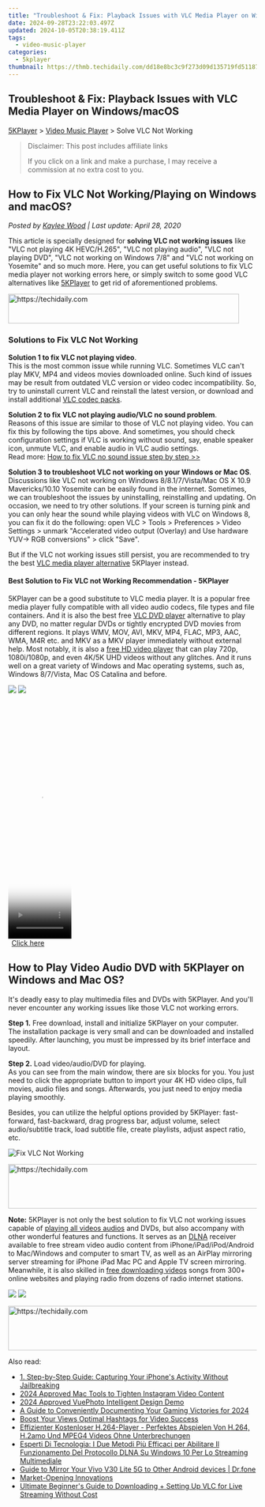 ```yaml
---
title: "Troubleshoot & Fix: Playback Issues with VLC Media Player on Windows/macOS"
date: 2024-09-28T23:22:03.497Z
updated: 2024-10-05T20:38:19.411Z
tags:
  - video-music-player
categories:
  - 5kplayer
thumbnail: https://thmb.techidaily.com/dd18e8bc3c9f273d09d135719fd511870ffe57b02ca619c624658544faadfc68.jpg
---
```


## Troubleshoot & Fix: Playback Issues with VLC Media Player on Windows/macOS

[5KPlayer](https://tools.techidaily.com/5kplayer/products/) \> [Video Music Player](https://tools.techidaily.com/5kplayer/video-music-player/) \> Solve VLC Not Working

>  Disclaimer: This post includes affiliate links
>
>  If you click on a link and make a purchase, I may receive a commission at no extra cost to you.
>

## How to Fix VLC Not Working/Playing on Windows and macOS?

 _Posted by [Kaylee Wood](https://www.quora.com/profile/Amanda-Hu-21) | Last update: April 28, 2020_ 

This article is specially designed for **solving VLC not working issues** like "VLC not playing 4K HEVC/H.265", "VLC not playing audio", "VLC not playing DVD", "VLC not working on Windows 7/8" and "VLC not working on Yosemite" and so much more. Here, you can get useful solutions to fix VLC media player not working errors here, or simply switch to some good VLC alternatives like [5KPlayer](https://tools.techidaily.com/5kplayer/products/) to get rid of aforementioned problems.

<!-- affiliate ads begin -->
<a href="https://bluettius.sjv.io/c/5597632/2139110/17108" target="_top" id="2139110">
  <img src="//a.impactradius-go.com/display-ad/17108-2139110" border="0" alt="https://techidaily.com" width="468" height="60"/>
</a>
<img height="0" width="0" src="https://bluettius.sjv.io/i/5597632/2139110/17108" style="position:absolute;visibility:hidden;" border="0" />
<!-- affiliate ads end -->

### Solutions to Fix VLC Not Working

**Solution 1 to fix VLC not playing video**.  
 This is the most common issue while running VLC. Sometimes VLC can't play MKV, MP4 and videos movies downloaded online. Such kind of issues may be result from outdated VLC version or video codec incompatibility. So, try to uninstall current VLC and reinstall the latest version, or download and install additional [VLC codec packs](https://tools.techidaily.com/5kplayer/video-music-player/).

**Solution 2 to fix VLC not playing audio/VLC no sound problem**.  
 Reasons of this issue are similar to those of VLC not playing video. You can fix this by following the tips above. And sometimes, you should check configuration settings if VLC is working without sound, say, enable speaker icon, unmute VLC, and enable audio in VLC audio settings.  
 Read more: [How to fix VLC no sound issue step by step >>](https://tools.techidaily.com/5kplayer/products/) 

**Solution 3 to troubleshoot VLC not working on your Windows or Mac OS**.  
 Discussions like VLC not working on Windows 8/8.1/7/Vista/Mac OS X 10.9 Mavericks/10.10 Yosemite can be easily found in the internet. Sometimes, we can troubleshoot the issues by uninstalling, reinstalling and updating. On occasion, we need to try other solutions. If your screen is turning pink and you can only hear the sound while playing videos with VLC on Windows 8, you can fix it do the following: open VLC > Tools > Preferences > Video Settings > unmark "Accelerated video output (Overlay) and Use hardware YUV-> RGB conversions" > click "Save".

But if the VLC not working issues still persist, you are recommended to try the best [VLC media player alternative](https://tools.techidaily.com/5kplayer/video-music-player/) 5KPlayer instead.

#### **Best Solution to Fix VLC not Working Recommendation - 5KPlayer**

5KPlayer can be a good substitute to VLC media player. It is a popular free media player fully compatible with all video audio codecs, file types and file containers. And it is also the best free [VLC DVD player](https://tools.techidaily.com/5kplayer/video-music-player/) alternative to play any DVD, no matter regular DVDs or tightly encrypted DVD movies from different regions. It plays WMV, MOV, AVI, MKV, MP4, FLAC, MP3, AAC, WMA, M4R etc. and MKV as a MKV player immediately without external help. Most notably, it is also a [free HD video player](https://tools.techidaily.com/5kplayer/video-music-player/) that can play 720p, 1080i/1080p, and even 4K/5K UHD videos without any glitches. And it runs well on a great variety of Windows and Mac operating systems, such as, Windows 8/7/Vista, Mac OS Catalina and before. 

[![](https://www.5kplayer.com/video-music-player/../button/freedownbackwin.png)](https://tools.techidaily.com/5kplayer/products/) [![](https://www.5kplayer.com/video-music-player/../button/freedownbackmac.png)](http://download.cnet.com/5KPlayer/3000-13632%5F4-76423535.html?part=dl-&subj=dl&tag=button) 

<!-- affiliate ads begin -->
<span id="1975636">
					<video width="128" height="480" style="cursor:pointer"
           poster="//a.impactradius-go.com/display-clicktoplayimage/1975636.png"
           onclick="if(!this.playClicked){this.play();this.setAttribute('controls',true);this.playClicked=true;}">
	   <source src="//a.impactradius-go.com/display-ad/22993-1975636">
	   <img src="//a.impactradius-go.com/display-clicktoplayimage/1975636.png" style="border: none; height: 100%; width: 100%; object-fit: contain">
	</video>
	<div style="width:80px;text-align:center"><a href="javascript:window.open(decodeURIComponent('https%3A%2F%2Fhomestyler.sjv.io%2Fc%2F5597632%2F1975636%2F22993'), '_blank');void(0);">Click here</a></div>
</span>
<img height="0" width="0" src="https://imp.pxf.io/i/5597632/1975636/22993" style="position:absolute;visibility:hidden;" border="0" />
<!-- affiliate ads end -->

## How to Play Video Audio DVD with 5KPlayer on Windows and Mac OS?

It's deadly easy to play multimedia files and DVDs with 5KPlayer. And you'll never encounter any working issues like those VLC not working errors. 

**Step 1.** Free download, install and initialize 5KPlayer on your computer.  
 The installation package is very small and can be downloaded and installed speedily. After launching, you must be impressed by its brief interface and layout.

**Step 2.** Load video/audio/DVD for playing.  
 As you can see from the main window, there are six blocks for you. You just need to click the appropriate button to import your 4K HD video clips, full movies, audio files and songs. Afterwards, you just need to enjoy media playing smoothly.

Besides, you can utilize the helpful options provided by 5KPlayer: fast-forward, fast-backward, drag progress bar, adjust volume, select audio/subtitle track, load subtitle file, create playlists, adjust aspect ratio, etc.

![Fix VLC Not Working](https://www.5kplayer.com/video-music-player/img/youtube-0119-01.png) 

<!-- affiliate ads begin -->
<a href="https://appsumo.8odi.net/c/5597632/2123748/7443" target="_top" id="2123748">
  <img src="//a.impactradius-go.com/display-ad/7443-2123748" border="0" alt="https://techidaily.com" width="600" height="90"/>
</a>
<img height="0" width="0" src="https://appsumo.8odi.net/i/5597632/2123748/7443" style="position:absolute;visibility:hidden;" border="0" />
<!-- affiliate ads end -->

**Note:** 5KPlayer is not only the best solution to fix VLC not working issues capable of [playing all videos audios](https://tools.techidaily.com/5kplayer/video-music-player/) and DVDs, but also accompany with other wonderful features and functions. It serves as an [DLNA](https://tools.techidaily.com/5kplayer/dlna/) receiver available to free stream video audio content from iPhone/iPad/iPod/Android to Mac/Windows and computer to smart TV, as well as an AirPlay mirroring server streaming for iPhone iPad Mac PC and Apple TV screen mirroring. Meanwhile, it is also skilled in [free downloading videos](https://tools.techidaily.com/5kplayer/youtube-download/) songs from 300+ online websites and playing radio from dozens of radio internet stations.

[![](https://www.5kplayer.com/video-music-player/../button/freedownbackwin.png)](https://tools.techidaily.com/5kplayer/products/) [![](https://www.5kplayer.com/video-music-player/../button/freedownbackmac.png)](http://download.cnet.com/5KPlayer/3000-13632%5F4-76423535.html?part=dl-&subj=dl&tag=button)

<!-- affiliate ads begin -->
<a href="https://united.elfm.net/c/5597632/517826/4704" target="_top" id="517826">
  <img src="//a.impactradius-go.com/display-ad/4704-517826" border="0" alt="https://techidaily.com" width="728" height="90"/>
</a>
<img height="0" width="0" src="https://united.elfm.net/i/5597632/517826/4704" style="position:absolute;visibility:hidden;" border="0" />
<!-- affiliate ads end -->

<ins class="adsbygoogle"
     style="display:block"
     data-ad-format="autorelaxed"
     data-ad-client="ca-pub-7571918770474297"
     data-ad-slot="1223367746"></ins>

<ins class="adsbygoogle"
     style="display:block"
     data-ad-client="ca-pub-7571918770474297"
     data-ad-slot="8358498916"
     data-ad-format="auto"
     data-full-width-responsive="true"></ins>

<span class="atpl-alsoreadstyle">Also read:</span>
<div><ul>
<li><a href="https://media-tips.techidaily.com/1-step-by-step-guide-capturing-your-iphones-activity-without-jailbreaking/"><u>1. Step-by-Step Guide: Capturing Your iPhone's Activity Without Jailbreaking</u></a></li>
<li><a href="https://instagram-clips.techidaily.com/2024-approved-mac-tools-to-tighten-instagram-video-content/"><u>2024 Approved Mac Tools to Tighten Instagram Video Content</u></a></li>
<li><a href="https://fox-http.techidaily.com/2024-approved-vuephoto-intelligent-design-demo/"><u>2024 Approved VuePhoto Intelligent Design Demo</u></a></li>
<li><a href="https://screen-capture.techidaily.com/a-guide-to-conveniently-documenting-your-gaming-victories-for-2024/"><u>A Guide to Conveniently Documenting Your Gaming Victories for 2024</u></a></li>
<li><a href="https://youtube-clips.techidaily.com/boost-your-views-optimal-hashtags-for-video-success/"><u>Boost Your Views Optimal Hashtags for Video Success</u></a></li>
<li><a href="https://media-tips.techidaily.com/effizienter-kostenloser-h264-player-perfektes-abspielen-von-h264-h2amo-und-mpeg4-videos-ohne-unterbrechungen/"><u>Effizienter Kostenloser H.264-Player - Perfektes Abspielen Von H.264, H.2amo Und MPEG4 Videos Ohne Unterbrechungen</u></a></li>
<li><a href="https://media-tips.techidaily.com/esperti-di-tecnologia-i-due-metodi-piu-efficaci-per-abilitare-il-funzionamento-del-protocollo-dlna-su-windows-10-per-lo-streaming-multimediale/"><u>Esperti Di Tecnologia: I Due Metodi Più Efficaci per Abilitare Il Funzionamento Del Protocollo DLNA Su Windows 10 Per Lo Streaming Multimediale</u></a></li>
<li><a href="https://screen-mirror.techidaily.com/guide-to-mirror-your-vivo-v30-lite-5g-to-other-android-devices-drfone-by-drfone-android/"><u>Guide to Mirror Your Vivo V30 Lite 5G to Other Android devices | Dr.fone</u></a></li>
<li><a href="https://extra-resources.techidaily.com/market-opening-innovations/"><u>Market-Opening Innovations</u></a></li>
<li><a href="https://media-tips.techidaily.com/ultimate-beginners-guide-to-downloading-plus-setting-up-vlc-for-live-streaming-without-cost/"><u>Ultimate Beginner's Guide to Downloading + Setting Up VLC for Live Streaming Without Cost</u></a></li>
</ul></div>

